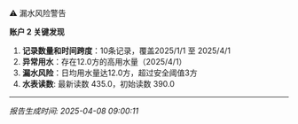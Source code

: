 ⚠️ 漏水风险警告

**账户 2 关键发现**
1. **记录数量和时间跨度**：10条记录，覆盖2025/1/1 至 2025/4/1
2. **异常用水**：存在12.0方的高用水量（2025/4/1）
3. **漏水风险**：日均用水量达12.0方，超过安全阈值3方
4. **水表读数**: 最新读数 435.0，初始读数 390.0

---
*报告生成时间: 2025-04-08 09:00:11*